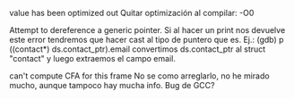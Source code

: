 value has been optimized out
Quitar optimización al compilar: -O0


Attempt to dereference a generic pointer.
Si al hacer un print nos devuelve este error tendremos que hacer cast al tipo de puntero que es. Ej.:
(gdb) p ((contact*) ds.contact_ptr).email
  convertimos ds.contact_ptr al struct "contact" y luego extraemos el campo email.


can't compute CFA for this frame
No se como arreglarlo, no he mirado mucho, aunque tampoco hay mucha info.
Bug de GCC?
